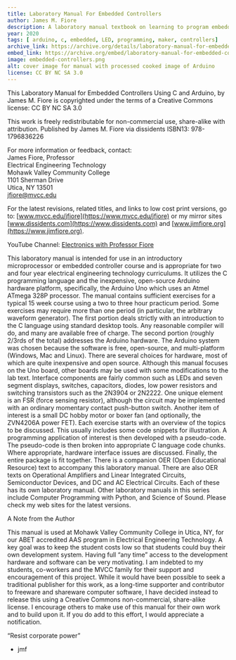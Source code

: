 ```yaml
---
title: Laboratory Manual For Embedded Controllers  
author: James M. Fiore 
description: A laboratory manual textbook on learning to program embedded controllers with Arduino and C
year: 2020
tags: [ arduino, c, embedded, LED, programming, maker, controllers]
archive_link: https://archive.org/details/laboratory-manual-for-embedded-controllers/
embed_link: https://archive.org/embed/laboratory-manual-for-embedded-controllers/
image: embedded-controllers.png
alt: cover image for manual with processed cooked image of Arduino
license: CC BY NC SA 3.0
---
```


This Laboratory Manual for Embedded Controllers Using C and Arduino, by James M. Fiore is copyrighted under the terms of a Creative Commons license: CC BY NC SA 3.0

This work is freely redistributable for non-commercial use, share-alike with attribution.
Published by James M. Fiore via dissidents
ISBN13: 978-1796836226

For more information or feedback, contact:  
James Fiore, Professor  
Electrical Engineering Technology  
Mohawk Valley Community College  
1101 Sherman Drive  
Utica, NY 13501  
jfiore@mvcc.edu  

For the latest revisions, related titles, and links to low cost print versions, go to:
[www.mvcc.edu/jfiore](https://www.mvcc.edu/jfiore) or my mirror sites [www.dissidents.com](https://www.dissidents.com) and [www.jimfiore.org](https://www.jimfiore.org).

YouTube Channel: [Electronics with Professor Fiore](https://www.youtube.com/@ElectronicswithProfessorFiore)

This laboratory manual is intended for use in an introductory microprocessor or embedded controller course and is appropriate for two and four year electrical engineering technology curriculums. It utilizes the C programming language and the inexpensive, open-source Arduino hardware platform, specifically, the Arduino Uno which uses an Atmel ATmega 328P processor. The manual contains sufficient exercises for a typical 15 week course using a two to three hour practicum period. Some exercises may require more than one period (in particular, the arbitrary waveform generator). The first portion deals strictly with an introduction to the C language using standard desktop tools. Any reasonable compiler will do, and many are available free of charge. The second portion (roughly 2/3rds of the total) addresses the Arduino hardware. The Arduino system was chosen because the software is free, open-source, and multi-platform (Windows, Mac and Linux). There are several choices for hardware, most of which are quite inexpensive and open source. Although this manual focuses on the Uno board, other boards may be used with some modifications to the lab text. Interface components are fairly common such as LEDs and seven segment displays, switches, capacitors, diodes, low power resistors and switching transistors such as the 2N3904 or 2N2222. One unique element is an FSR (force sensing resistor), although the circuit may be implemented with an ordinary momentary contact push-button switch. Another item of interest is a small DC hobby motor or boxer fan (and optionally, the ZVN4206A power FET). Each exercise starts with an overview of the topics to be discussed. This usually includes some code snippets for illustration. A programming application of interest is then developed with a pseudo-code. The pseudo-code is then broken into appropriate C language code chunks. Where appropriate, hardware interface issues are discussed. Finally, the entire package is fit together. There is a companion OER (Open Educational Resource) text to accompany this laboratory manual. There are also OER texts on Operational Amplifiers and Linear Integrated Circuits, Semiconductor Devices, and DC and AC Electrical Circuits. Each of these has its own laboratory manual. Other laboratory manuals in this series include Computer Programming with Python, and Science of Sound. Please check my web sites for the latest versions.

A Note from the Author

This manual is used at Mohawk Valley Community College in Utica, NY, for our ABET accredited AAS program in Electrical Engineering Technology. A key goal was to keep the student costs low so that students could buy their own development system. Having full “any time” access to the development hardware and software can be very motivating. I am indebted to my students, co-workers and the MVCC family for their support and encouragement of this project. While it would have been possible to seek a traditional publisher for this work, as a long-time supporter and contributor to freeware and shareware computer software, I have decided instead to release this using a Creative Commons non-commercial, share-alike license. I encourage others to make use of this manual for their own work and to build upon it. If you do add to this effort, I would appreciate a notification.

“Resist corporate power”
- jmf
